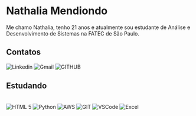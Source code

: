 # Nathalia Mendiondo

Me chamo Nathalia, tenho 21 anos e atualmente sou estudante de Análise e Desenvolvimento de Sistemas na FATEC de São Paulo.

## Contatos

<img aLign="center" alt="Linkedin" src="https://img.shields.io/badge/LinkedIn-0077B5?style=for-the-badge&logo=linkedin&logoColor=white)(https://www.linkedin.com/in/nathalia-mendiondo-2940001a"/>
<img aLign="center" alt="Gmail" src="https://img.shields.io/badge/Gmail-333333?style=for-the-badge&logo=gmail&logoColor=red)(mailto:nathi.mendi@gmail.com"/>
<img aLign="center" alt="GITHUB" src="https://img.shields.io/badge/GitHub-100000?style=for-the-badge&logo=github&logoColor=white)(https://github.com/NathaliaMendiondo)"/>

## Estudando

<div style="display: inline_block"><br/>

<img aLign="center" alt="HTML 5" src="https://img.shields.io/badge/HTML5-E34F26?style=for-the-badge&logo=html5&logoColor=white" />
<img aLign="center" alt="Python" src="https://img.shields.io/badge/python-3670A0?style=for-the-badge&logo=python&logoColor=ffdd54" />
<img aLign="center" alt="AWS" src="https://img.shields.io/badge/AWS-000.svg?style=for-the-badge&logo=amazon-aws&logoColor=white"/>
<img aLign="center" alt="GIT" src="https://img.shields.io/badge/GIT-E44C30?style=for-the-badge&logo=git&logoColor=white"/>
<img aLign="center" alt="VSCode" src="https://img.shields.io/badge/Vscode-007ACC?style=for-the-badge&logo=visual-studio-code&logoColor=white"/>
<img aLign="center" alt="Excel" src="https://img.shields.io/badge/Microsoft_Excel-217346?logo=microsoft-excel&logoColor=white&style=for-the-badge"/>

